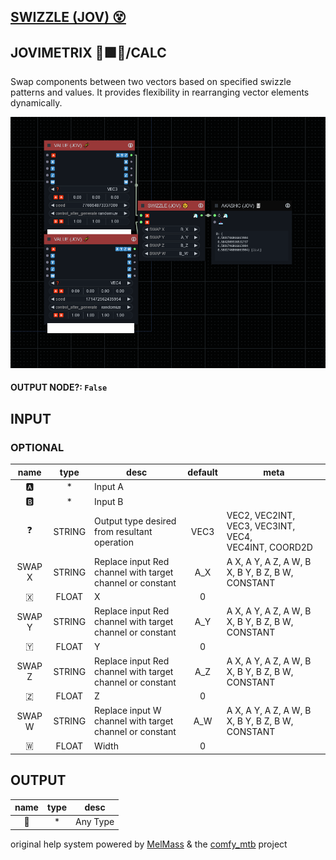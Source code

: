 ## [SWIZZLE (JOV) 😵](https://github.com/Amorano/Jovimetrix-examples/blob/master/node/SWIZZLE/SWIZZLE.md)

## JOVIMETRIX 🔺🟩🔵/CALC


Swap components between two vectors based on specified swizzle patterns and values. It provides flexibility in rearranging vector elements dynamically.


![SWIZZLE](https://raw.githubusercontent.com/Amorano/Jovimetrix-examples/master/node/SWIZZLE/SWIZZLE.png)

#### OUTPUT NODE?: `False`

## INPUT

### OPTIONAL

name | type | desc | default | meta
:---:|:---:|---|:---:|---
🅰️  |  *  | Input A |  | 
🅱️  |  *  | Input B |  | 
❓  |  STRING  | Output type desired from resultant<br>operation | VEC3 | VEC2, VEC2INT, VEC3, VEC3INT, VEC4,<br>VEC4INT, COORD2D
SWAP X  |  STRING  | Replace input Red channel with target<br>channel or constant | A_X | A X, A Y, A Z, A W, B X, B Y, B Z, B W,<br>CONSTANT
🇽  |  FLOAT  | X | 0 | 
SWAP Y  |  STRING  | Replace input Red channel with target<br>channel or constant | A_Y | A X, A Y, A Z, A W, B X, B Y, B Z, B W,<br>CONSTANT
🇾  |  FLOAT  | Y | 0 | 
SWAP Z  |  STRING  | Replace input Red channel with target<br>channel or constant | A_Z | A X, A Y, A Z, A W, B X, B Y, B Z, B W,<br>CONSTANT
🇿  |  FLOAT  | Z | 0 | 
SWAP W  |  STRING  | Replace input W channel with target<br>channel or constant | A_W | A X, A Y, A Z, A W, B X, B Y, B Z, B W,<br>CONSTANT
🇼  |  FLOAT  | Width | 0 | 

## OUTPUT

name | type | desc
:---:|:---:|---
🦄  |  *  | Any Type 

original help system powered by [MelMass](https://github.com/melMass) & the [comfy_mtb](https://github.com/melMass/comfy_mtb) project